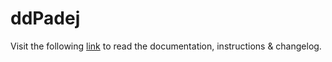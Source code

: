 # ddPadej

Visit the following [link](http://code.divandesign.biz/modx/ddpadej) to read the documentation, instructions & changelog.